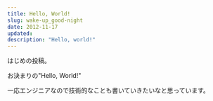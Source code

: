 ```yaml
---
title: Hello, World!
slug: wake-up_good-night
date: 2012-11-17
updated:
description: "Hello, world!"
---
```


はじめの投稿。

お決まりの"Hello, World!"

<!--more-->

一応エンジニアなので技術的なことも書いていきたいなと思っています。
